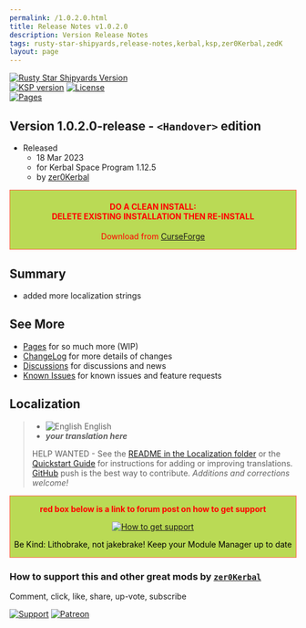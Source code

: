 ```yaml
---
permalink: /1.0.2.0.html
title: Release Notes v1.0.2.0
description: Version Release Notes
tags: rusty-star-shipyards,release-notes,kerbal,ksp,zer0Kerbal,zedK
layout: page
---
```

<!-- ReleaseLayout.md v1.0.3.0
Rusty Star Shipyards (RSS)
created: 15 Aug 2022
updated: 18 Mar 2023

TEMPLATE: ReleaseLayout.md v1.3.5.0
created: 11 Aug 2018
updated: 17 Mar 2023 -->

[![Rusty Star Shipyards Version][SHD:mod]][forum]  
[![KSP version][SHD:ksp]][KSP:url] [![License][LIC:shd]][LIC:url]  
[![Pages][SHD:pages]][pages]

## Version 1.0.2.0-release - `<Handover>` edition

* Released
  * 18 Mar 2023
  * for Kerbal Space Program 1.12.5
  * by [zer0Kerbal](https://github.com/zer0Kerbal)

<div style="border:0.5px solid Tomato; background-color: #bada55; color: #FF0000; text-align:center"><h4>
<b>DO A CLEAN INSTALL:</br> DELETE EXISTING INSTALLATION THEN RE-INSTALL</b></h4><p>Download from <a href="https://www.curseforge.com/kerbal/ksp-mods/RustyStarShipyards/files">CurseForge</a></p></div>

## Summary

* added more localization strings

## See More

* [Pages][pages] for so much more (WIP)
* [ChangeLog][chlog] for more details of changes
* [Discussions][discu] for discussions and news
* [Known Issues][issue] for known issues and feature requests

## Localization

>* ![English][EN] English
>* ***your translation here***
>
> HELP WANTED - See the [README in the Localization folder][lreadme] or the [Quickstart Guide][qstart] for instructions for adding or improving translations. [GitHub][GitHub:url] push is the best way to contribute. *Additions and corrections welcome!*

<div style="border:0.5px solid Tomato; background-color: #BADA55; color: #FF0000; text-align:center">
  <p><b>red box below is a link to forum post on how to get support</b></p>
  <a href="https://forum.kerbalspaceprogram.com/index.php?/topic/83212-*">
    <p><img src="https://i.postimg.cc/vHP6zmrw/image.png" alt="How to get support"></p></a>
  <p style="color: #000000;">Be Kind: Lithobrake, not jakebrake! Keep your Module Manager up to date</p>
</div>

### How to support this and other great mods by [`zer0Kerbal`][zer0Kerbal]  

Comment, click, like, share, up-vote, subscribe

[![Support][PAYPAL:img]][PAYPAL:url] [![Patreon][PATREON:img]][PATREON:url]
<!-- links -->
[chlog]: https://raw.githubusercontent.com/zer0Kerbal/RustyStarShipyards/master/changelog.md "Changelog"
[discu]: https://github.com/zer0Kerbal/RustyStarShipyards/discussions/ "Discussions"
[forum]: https://www.curseforge.com/kerbal/ksp-mods/RustyStarShipyards "Rusty Star Shipyards (RSS))"
[issue]: https://github.com/zer0Kerbal/RustyStarShipyards/issues/ "Issue Tracker"
[pages]: https://zer0kerbal.github.io/RustyStarShipyards/ "GitHub Pages"

<!-- shields -->
[SHD:mod]: https://img.shields.io/badge/Rusty%20Star%20Shipyards%20(RSS)%20-v1.0.2.0--release-BADA55.svg?style=plastic&labelColor=darkgreen/ "1.0.2.0-release"
[SHD:pages]: https://img.shields.io/badge/GitHub-Pages-white?style=plastic&labelColor=9cf&logoColor=181717&logo=github/ "GitHub IO"

[GITHUB:url]: https://github.com/zer0Kerbal/RustyStarShipyards/ "GitHub"

[KSP:url]: http://kerbalspaceprogram.com/ "Kerbal Space Program"
[SHD:ksp]: https://img.shields.io/badge/KSP-1.12.5-blue.svg?style=plastic&labelColor=black/ "Kerbal Space Program"

<!--- license -->
[LIC:url]: https://creativecommons.org/licenses/by-nd/4.0/ "CC BY-ND 4.0"
[LIC:shd]: https://img.shields.io/badge/License-CC%20BY--ND%204.0-ef9421?labelColor=black&style=plastic&logoColor=ef9421&logo=creativecommons "CC BY-ND 4.0"

[PAYPAL:img]: https://img.shields.io/badge/Buy%20me%20some%20-LFO-BADA55?style=for-the-badge&logo=paypal&labelColor=FFDD00 "PayPal"
[PAYPAL:url]: https://www.paypal.com/donate?hosted_button_id=DC22YHMEJREKL "PayPal"
[PATREON:img]: https://img.shields.io/badge/Patreon%20-Patreonize-FF424D?style=for-the-badge&logo=patreon "Patreon"
[PATREON:url]: https://www.patreon.com/zer0Kerbal/membership "Patreon"
[lreadme]: https://github.com/zer0Kerbal/zer0Kerbal/blob/master/Localization/readme.md "Localization Readme"
[qstart]: https://github.com/zer0Kerbal/zer0Kerbal/blob/master/Localization/quickstart.md "Quickstart"
[EN]: https://raw.githubusercontent.com/zer0Kerbal/zer0Kerbal/master/img/EN.png "English"

[zer0Kerbal]: https://forum.kerbalspaceprogram.com/index.php?/profile/190933-*/ "zer0Kerbal"

<!-- THIS FILE: CC BY-ND 4.0 by zer0Kerbal -->